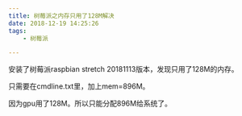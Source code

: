 ```yaml
---
title: 树莓派之内存只用了128M解决
date: 2018-12-19 14:25:26
tags:
	- 树莓派

---
```




安装了树莓派raspbian stretch 20181113版本，发现只用了128M的内存。

只需要在cmdline.txt里，加上mem=896M。

因为gpu用了128M。所以只能分配896M给系统了。

